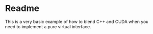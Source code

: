 # Readme

This is a very basic example of how to blend C++ and CUDA when you need to implement a pure virtual interface.
